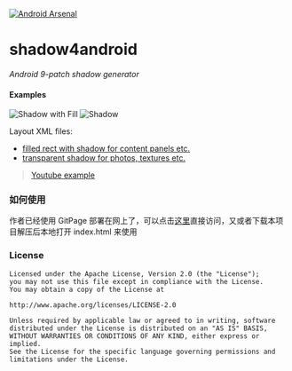 [![Android Arsenal](https://img.shields.io/badge/Android%20Arsenal-shadow4android-brightgreen.svg?style=flat)](https://android-arsenal.com/details/1/1188)

shadow4android
==============

*Android 9-patch shadow generator*

#### Examples
![](/examples/fill.png?raw=true "Shadow with Fill")
![](/examples/transparent.png?raw=true "Shadow")

Layout XML files: 

* [filled rect with shadow for content panels etc.](/examples/shadow_fill.xml?raw=true)
* [transparent shadow for photos, textures  etc.](/examples/shadow_transparent.xml?raw=true)

> [Youtube  example](https://www.youtube.com/watch?v=ZOK6gEH8qIU)
> 
### 如何使用
作者已经使用 GitPage 部署在网上了，可以点击[这里](http://inloop.github.io/shadow4android/)直接访问，又或者下载本项目解压后本地打开 index.html 来使用

### License
    Licensed under the Apache License, Version 2.0 (the "License");
    you may not use this file except in compliance with the License.
    You may obtain a copy of the License at
    
    http://www.apache.org/licenses/LICENSE-2.0
    
    Unless required by applicable law or agreed to in writing, software
    distributed under the License is distributed on an "AS IS" BASIS,
    WITHOUT WARRANTIES OR CONDITIONS OF ANY KIND, either express or implied.
    See the License for the specific language governing permissions and
    limitations under the License.
